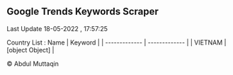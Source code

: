 

## Google Trends Keywords Scraper 
 
Last Update 18-05-2022 , 17:57:25

Country List :
 Name  | Keyword |
| ------------- | ------------- |
| VIETNAM | [object Object] |



© Abdul Muttaqin 
